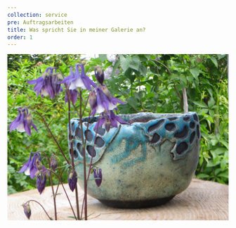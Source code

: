 ```yaml
---
collection: service
pre: Auftragsarbeiten
title: Was spricht Sie in meiner Galerie an?
order: 1
---
```

![](../media/img_8871.jpg)
\
\
\
\
\
\
\
\
\
\
\
\
\
&nbsp;
